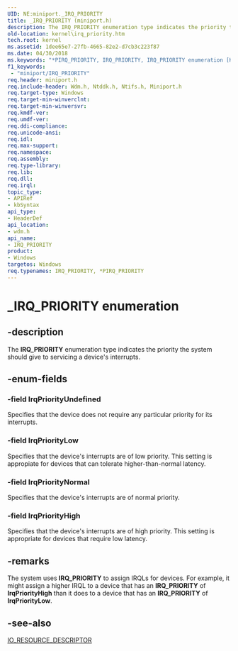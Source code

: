 ```yaml
---
UID: NE:miniport._IRQ_PRIORITY
title: _IRQ_PRIORITY (miniport.h)
description: The IRQ_PRIORITY enumeration type indicates the priority the system should give to servicing a device's interrupts.
old-location: kernel\irq_priority.htm
tech.root: kernel
ms.assetid: 1dee65e7-27fb-4665-82e2-d7cb3c223f87
ms.date: 04/30/2018
ms.keywords: "*PIRQ_PRIORITY, IRQ_PRIORITY, IRQ_PRIORITY enumeration [Kernel-Mode Driver Architecture], IrqPriorityHigh, IrqPriorityLow, IrqPriorityNormal, IrqPriorityUndefined, PIRQ_PRIORITY, PIRQ_PRIORITY enumeration pointer [Kernel-Mode Driver Architecture], _IRQ_PRIORITY, kernel.irq_priority, sysenum_a5a51a77-ee9c-4e74-9ee4-b097eb361c18.xml, wdm/IRQ_PRIORITY, wdm/IrqPriorityHigh, wdm/IrqPriorityLow, wdm/IrqPriorityNormal, wdm/IrqPriorityUndefined, wdm/PIRQ_PRIORITY"
f1_keywords:
 - "miniport/IRQ_PRIORITY"
req.header: miniport.h
req.include-header: Wdm.h, Ntddk.h, Ntifs.h, Miniport.h
req.target-type: Windows
req.target-min-winverclnt: 
req.target-min-winversvr: 
req.kmdf-ver: 
req.umdf-ver: 
req.ddi-compliance: 
req.unicode-ansi: 
req.idl: 
req.max-support: 
req.namespace: 
req.assembly: 
req.type-library: 
req.lib: 
req.dll: 
req.irql: 
topic_type:
- APIRef
- kbSyntax
api_type:
- HeaderDef
api_location:
- wdm.h
api_name:
- IRQ_PRIORITY
product:
- Windows
targetos: Windows
req.typenames: IRQ_PRIORITY, *PIRQ_PRIORITY
---
```


# _IRQ_PRIORITY enumeration


## -description


The <b>IRQ_PRIORITY</b> enumeration type indicates the priority the system should give to servicing a device's interrupts.


## -enum-fields




### -field IrqPriorityUndefined

Specifies that the device does not require any particular priority for its interrupts.


### -field IrqPriorityLow

Specifies that the device's interrupts are of low priority. This setting is appropiate for devices that can tolerate higher-than-normal latency.


### -field IrqPriorityNormal

Specifies that the device's interrupts are of normal priority. 


### -field IrqPriorityHigh

Specifies that the device's interrupts are of high priority. This setting is appropriate for devices that require low latency. 


## -remarks



The system uses <b>IRQ_PRIORITY</b> to assign IRQLs for devices. For example, it might assign a higher IRQL to a device that has an <b>IRQ_PRIORITY</b> of <b>IrqPriorityHigh</b> than it does to a device that has an <b>IRQ_PRIORITY</b> of <b>IrqPriorityLow</b>.




## -see-also




<a href="https://docs.microsoft.com/windows-hardware/drivers/ddi/wdm/ns-wdm-_io_resource_descriptor">IO_RESOURCE_DESCRIPTOR</a>
 

 

